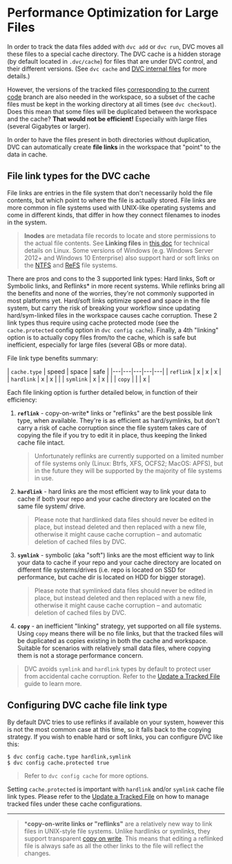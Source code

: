 # Performance Optimization for Large Files

In order to track the data files added with `dvc add` or `dvc run`, DVC moves
all these files to a special cache directory. The DVC cache is a hidden storage
(by default located in `.dvc/cache`) for files that are under DVC control, and
their different versions. (See `dvc cache` and
[DVC internal files](/doc/user-guide/dvc-files-and-directories) for more
details.)

However, the versions of the tracked files
[corresponding to the current code](/doc/get-started/connect-code-and-data)
branch are also needed in the workspace, so a subset of the cache files must be
kept in the working directory at all times (see `dvc checkout`). Does this mean
that some files will be duplicated between the workspace and the cache? **That
would not be efficient!** Especially with large files (several Gigabytes or
larger).

In order to have the files present in both directories without duplication, DVC
can automatically create **file links** in the workspace that "point" to the
data in cache.

## File link types for the DVC cache

File links are entries in the file system that don't necessarily hold the file
contents, but which point to where the file is actually stored. File links are
more common in file systems used with UNIX-like operating systems and come in
different kinds, that differ in how they connect filenames to inodes in the
system.

> **Inodes** are metadata file records to locate and store permissions to the
> actual file contents. See **Linking files** in
> [this doc](http://www.tldp.org/LDP/intro-linux/html/sect_03_03.html) for
> technical details on Linux. Some versions of Windows (e.g. Windows Server
> 2012+ and Windows 10 Enterprise) also support hard or soft links on the
> [NTFS](https://support.microsoft.com/en-us/help/100108/overview-of-fat-hpfs-and-ntfs-file-systems)
> and
> [ReFS](https://docs.microsoft.com/en-us/windows-server/storage/refs/refs-overview)
> file systems.

There are pros and cons to the 3 supported link types: Hard links, Soft or
Symbolic links, and Reflinks\* in more recent systems. While reflinks bring all
the benefits and none of the worries, they're not commonly supported in most
platforms yet. Hard/soft links optimize speed and space in the file system, but
carry the risk of breaking your workflow since updating hard/sym-linked files in
the workspace causes cache corruption. These 2 link types thus require using
cache protected mode (see the `cache.protected` config option in
`dvc config cache`). Finally, a 4th "linking" option is to actually copy files
from/to the cache, which is safe but inefficient, especially for large files
(several GBs or more data).

File link type benefits summary:

| `cache.type` | speed | space | safe |
|---|---|---|---|---|
| `reflink` | x | x | x |
| `hardlink` | x | x | |
| `symlink` | x | x | |
| `copy` | | | x |

Each file linking option is further detailed below, in function of their
efficiency:

1. **`reflink`** - copy-on-write\* links or "reflinks" are the best possible
   link type, when available. They're is as efficient as hard/symlinks, but
   don't carry a risk of cache corruption since the file system takes care of
   copying the file if you try to edit it in place, thus keeping the linked
   cache file intact.

   > Unfortunately reflinks are currently supported on a limited number of file
   > systems only (Linux: Btrfs, XFS, OCFS2; MacOS: APFS), but in the future
   > they will be supported by the majority of file systems in use.

2. **`hardlink`** - hard links are the most efficient way to link your data to
   cache if both your repo and your cache directory are located on the same file
   system/ drive.

   > Please note that hardlinked data files should never be edited in place, but
   > instead deleted and then replaced with a new file, otherwise it might cause
   > cache corruption – and automatic deletion of cached files by DVC.

3. **`symlink`** - symbolic (aka "soft") links are the most efficient way to
   link your data to cache if your repo and your cache directory are located on
   different file systems/drives (i.e. repo is located on SSD for performance,
   but cache dir is located on HDD for bigger storage).

   > Please note that symlinked data files should never be edited in place, but
   > instead deleted and then replaced with a new file, otherwise it might cause
   > cache corruption – and automatic deletion of cached files by DVC.

4. **`copy`** - an inefficient "linking" strategy, yet supported on all file
   systems. Using `copy` means there will be no file links, but that the tracked
   files will be duplicated as copies existing in both the cache and workspace.
   Suitable for scenarios with relatively small data files, where copying them
   is not a storage performance concern.

> DVC avoids `symlink` and `hardlink` types by default to protect user from
> accidental cache corruption. Refer to the
> [Update a Tracked File](/doc/user-guide/update-tracked-file) guide to learn
> more.

## Configuring DVC cache file link type

By default DVC tries to use reflinks if available on your system, however this
is not the most common case at this time, so it falls back to the copying
strategy. If you wish to enable hard or soft links, you can configure DVC like
this:

```dvc
$ dvc config cache.type hardlink,symlink
$ dvc config cache.protected true
```

> Refer to `dvc config cache` for more options.

Setting `cache.protected` is important with `hardlink` and/or `symlink` cache
file link types. Please refer to the
[Update a Tracked File](/docs/user-guide/update-tracked-file) on how to manage
tracked files under these cache configurations.

---

> \***copy-on-write links or "reflinks"** are a relatively new way to link files
> in UNIX-style file systems. Unlike hardlinks or symlinks, they support
> transparent [copy on write](https://en.wikipedia.org/wiki/Copy-on-write). This
> means that editing a reflinked file is always safe as all the other links to
> the file will reflect the changes.
